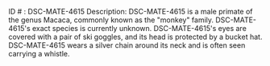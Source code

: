 ID # : DSC-MATE-4615
Description: DSC-MATE-4615 is a male primate of the genus Macaca, commonly known as the "monkey" family. DSC-MATE-4615's exact species is currently unknown. DSC-MATE-4615's eyes are covered with a pair of ski goggles, and its head is protected by a bucket hat. DSC-MATE-4615 wears a silver chain around its neck and is often seen carrying a whistle.